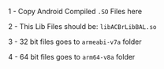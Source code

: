 1 - Copy Android Compiled `.SO` Files here

2 - This Lib Files should be: `libACBrLibBAL.so`

3 - 32 bit files goes to `armeabi-v7a` folder

4 - 64 bit files goes to `arm64-v8a` folder
